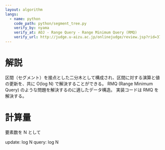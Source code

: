 ```yaml
---
layout: algorithm
langs:
  - name: python
    code_path: python/segment_tree.py
    verify_by: nyama
    verify_at: AOJ - Range Query - Range Minimum Query (RMQ)
    verify_url: http://judge.u-aizu.ac.jp/onlinejudge/review.jsp?rid=3780056#1
---
```



# 解説

区間（セグメント）を接点とした二分木として構成され、区間に対する演算と値の更新を、共に O(log N) で解決することができる。
RMQ (Range Minimum Query) のような問題を解決するのに適したデータ構造。
実装コードは RMQ を解決する。

# 計算量

要素数を N として

update: log N
query:  log N

